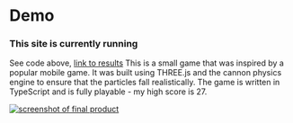 # Demo
### This site is currently running
See code above, [link to results](https://silly-torvalds-4e6a47.netlify.app/)
This is a small game that was inspired by a popular mobile game. It was built using THREE.js and the cannon physics engine to ensure that the particles fall realistically. The game is written in TypeScript and is fully playable - my high score is 27.

[![screenshot of final product](https://lh3.googleusercontent.com/u/0/drive-viewer/AFDK6gM2D6DTX9LsaPoIJcxmJPhUpk0oqtBjSAm_pbz_9v19bxJP0htOLURcr7Lb9JoFz7imPY0umPotMaA2_blBC43ZGJ9R=w2880-h1642)](https://silly-torvalds-4e6a47.netlify.app/)
